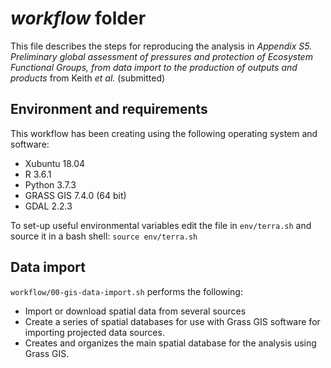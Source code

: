 # *workflow* folder

This file describes the steps for reproducing the analysis in *Appendix S5. Preliminary global assessment of pressures and protection of Ecosystem Functional Groups, from data import to the production of outputs and products* from Keith *et al.* (submitted)

## Environment and requirements
This workflow has been creating using the following operating system and software:
* Xubuntu 18.04
* R 3.6.1
* Python 3.7.3
* GRASS GIS 7.4.0 (64 bit)
* GDAL 2.2.3

To set-up useful environmental variables edit the file in `env/terra.sh` and source it in a bash shell:
`source env/terra.sh`

## Data import
 `workflow/00-gis-data-import.sh` performs the following:
 * Import or download spatial data from several sources
 * Create a series of spatial databases for use with Grass GIS software for importing projected data sources.
 * Creates and organizes the main spatial database for the analysis using Grass GIS.

##

##
